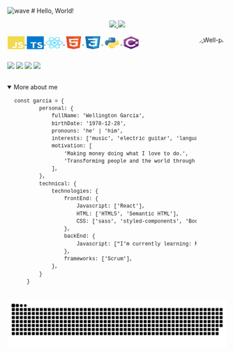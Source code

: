 ![wave](https://github.githubassets.com/images/icons/emoji/unicode/1f44b.png) # Hello, World!
<div align="center">
  <a href="https://github.com/wellingtonag">
  <img height="180em" src="https://github-readme-stats.vercel.app/api?username=wellingtonag&show_icons=true&theme=dark&include_all_commits=true&count_private=true"/>
  <img height="180em" src="https://github-readme-stats.vercel.app/api/top-langs/?username=wellingtonag&layout=compact&langs_count=7&theme=dark"/>
</div>
<div style="display: inline_block"><br>
  <img align="center" alt="Well-Js" height="30" width="40" src="https://raw.githubusercontent.com/devicons/devicon/master/icons/javascript/javascript-plain.svg">
  <img align="center" alt="Well-Ts" height="30" width="40" src="https://raw.githubusercontent.com/devicons/devicon/master/icons/typescript/typescript-plain.svg">
  <img align="center" alt="Well-React" height="30" width="40" src="https://raw.githubusercontent.com/devicons/devicon/master/icons/react/react-original.svg">
  <img align="center" alt="Well-HTML" height="30" width="40" src="https://raw.githubusercontent.com/devicons/devicon/master/icons/html5/html5-original.svg">
  <img align="center" alt="Well-CSS" height="30" width="40" src="https://raw.githubusercontent.com/devicons/devicon/master/icons/css3/css3-original.svg">
  <img align="center" alt="Well-Python" height="30" width="40" src="https://raw.githubusercontent.com/devicons/devicon/master/icons/python/python-original.svg">
  <img align="center" alt="Well-Csharp" height="30" width="40" src="https://raw.githubusercontent.com/devicons/devicon/master/icons/csharp/csharp-original.svg">
  <img align="right" alt="Well-pic" height="150" style="border-radius:50px;" src="https://camo.githubusercontent.com/1230fca05585499fa662315c25aebf9d1ac9c72a00c47ed8fed2421c97418b3e/68747470733a2f2f7265732e636c6f7564696e6172792e636f6d2f646576706f73742f696d6167652f66657463682f732d2d3373526c393931582d2d2f68747470733a2f2f6769746875622e636f6d2f6e70656e7472656c2f6f63746f636c697070792f626c6f622f6d61737465722f676966732f74656e7461636c65732e67696625334672617725334474727565?width=676&height=676">
</div>
  
  ##
 
<div> 
  <a href="https://instagram.com/wellingtonagar" target="_blank"><img src="https://img.shields.io/badge/-Instagram-%23E4405F?style=for-the-badge&logo=instagram&logoColor=white" target="_blank"></a>
 	<a href="https://discord.gg/Nt2dacxV" target="_blank"><img src="https://img.shields.io/badge/Discord-7289DA?style=for-the-badge&logo=discord&logoColor=white" target="_blank"></a> 
  <a href = "mailto:wellingtonag@gmail.com"><img src="https://img.shields.io/badge/-Gmail-%23333?style=for-the-badge&logo=gmail&logoColor=white" target="_blank"></a>
  <a href="https://www.linkedin.com/in/wellingtonag" target="_blank"><img src="https://img.shields.io/badge/-LinkedIn-%230077B5?style=for-the-badge&logo=linkedin&logoColor=white" target="_blank"></a> 
    
  ##
 
  <details open="" style="box-sizing: border-box; display: block; margin-top: 0px; margin-bottom: 16px;">
        <summary style="box-sizing: border-box; display: list-item; cursor: pointer;">More about me</summary>
        <div align="left" dir="auto" style="box-sizing: border-box;">
            <div class="highlight highlight-source-js notranslate position-relative overflow-auto"
                style="box-sizing: border-box; position: relative !important; overflow: auto !important; margin-bottom: 16px;">
                <pre
                    style="box-sizing: border-box; font-family: ui-monospace, SFMono-Regular, SF Mono, Menlo, Consolas, Liberation Mono, monospace; font-size: 11.9px; margin-top: 0px; margin-bottom: 0px; overflow-wrap: normal; padding: 16px; overflow: auto; line-height: 1.45; background-color: var(--color-canvas-subtle); border-radius: 6px; word-break: normal;"><span class="pl-k" style="box-sizing: border-box; color: var(--color-prettylights-syntax-keyword);">const</span> <span class="pl-s1" style="box-sizing: border-box;">garcia</span> <span class="pl-c1" style="box-sizing: border-box; color: var(--color-prettylights-syntax-constant);">=</span> <span class="pl-kos" style="box-sizing: border-box;">{</span>
        <span class="pl-c1" style="box-sizing: border-box; color: var(--color-prettylights-syntax-constant);">personal</span>: <span class="pl-kos" style="box-sizing: border-box;">{</span>
            <span class="pl-c1" style="box-sizing: border-box; color: var(--color-prettylights-syntax-constant);">fullName</span>: <span class="pl-s" style="box-sizing: border-box; color: var(--color-prettylights-syntax-string);">'Wellington Garcia'</span><span class="pl-kos" style="box-sizing: border-box;">,</span>
            <span class="pl-c1" style="box-sizing: border-box; color: var(--color-prettylights-syntax-constant);">birthDate</span>: <span class="pl-s" style="box-sizing: border-box; color: var(--color-prettylights-syntax-string);">'1978-12-28'</span><span class="pl-kos" style="box-sizing: border-box;">,</span>
            <span class="pl-c1" style="box-sizing: border-box; color: var(--color-prettylights-syntax-constant);">pronouns</span>: <span class="pl-s" style="box-sizing: border-box; color: var(--color-prettylights-syntax-string);">'he'</span> <span class="pl-c1" style="box-sizing: border-box; color: var(--color-prettylights-syntax-constant);">|</span> <span class="pl-s" style="box-sizing: border-box; color: var(--color-prettylights-syntax-string);">'him'</span><span class="pl-kos" style="box-sizing: border-box;">,</span>
            <span class="pl-c1" style="box-sizing: border-box; color: var(--color-prettylights-syntax-constant);">interests</span>: <span class="pl-kos" style="box-sizing: border-box;">[</span><span class="pl-s" style="box-sizing: border-box; color: var(--color-prettylights-syntax-string);">'music'</span><span class="pl-kos" style="box-sizing: border-box;">,</span> <span class="pl-s" style="box-sizing: border-box; color: var(--color-prettylights-syntax-string);">'electric guitar'</span><span class="pl-kos" style="box-sizing: border-box;">,</span> <span class="pl-s" style="box-sizing: border-box; color: var(--color-prettylights-syntax-string);">'language learning'</span><span class="pl-kos" style="box-sizing: border-box;">,</span> <span class="pl-s" style="box-sizing: border-box; color: var(--color-prettylights-syntax-string);">'musical keyboard'</span><span class="pl-kos" style="box-sizing: border-box;">,</span> <span class="pl-s" style="box-sizing: border-box; color: var(--color-prettylights-syntax-string);">'make my own pizza'</span><span class="pl-kos" style="box-sizing: border-box;">]</span><span class="pl-kos" style="box-sizing: border-box;">,</span>
            <span class="pl-c1" style="box-sizing: border-box; color: var(--color-prettylights-syntax-constant);">motivation</span>: <span class="pl-kos" style="box-sizing: border-box;">[</span>
                <span class="pl-s" style="box-sizing: border-box; color: var(--color-prettylights-syntax-string);">'Making money doing what I love to do.'</span><span class="pl-kos" style="box-sizing: border-box;">,</span>
                <span class="pl-s" style="box-sizing: border-box; color: var(--color-prettylights-syntax-string);">'Transforming people and the world through tech'</span><span class="pl-kos" style="box-sizing: border-box;">,</span>
            <span class="pl-kos" style="box-sizing: border-box;">]</span><span class="pl-kos" style="box-sizing: border-box;">,</span>
        <span class="pl-kos" style="box-sizing: border-box;">}</span><span class="pl-kos" style="box-sizing: border-box;">,</span>
        <span class="pl-c1" style="box-sizing: border-box; color: var(--color-prettylights-syntax-constant);">technical</span>: <span class="pl-kos" style="box-sizing: border-box;">{</span>
            <span class="pl-c1" style="box-sizing: border-box; color: var(--color-prettylights-syntax-constant);">technologies</span>: <span class="pl-kos" style="box-sizing: border-box;">{</span>
                <span class="pl-c1" style="box-sizing: border-box; color: var(--color-prettylights-syntax-constant);">frontEnd</span>: <span class="pl-kos" style="box-sizing: border-box;">{</span>
                    <span class="pl-c1" style="box-sizing: border-box; color: var(--color-prettylights-syntax-constant);">Javascript</span>: <span class="pl-kos" style="box-sizing: border-box;">[</span><span class="pl-s" style="box-sizing: border-box; color: var(--color-prettylights-syntax-string);">'React'</span><span class="pl-kos" style="box-sizing: border-box;">]</span><span class="pl-kos" style="box-sizing: border-box;">,</span>
                    <span class="pl-c1" style="box-sizing: border-box; color: var(--color-prettylights-syntax-constant);">HTML</span>: <span class="pl-kos" style="box-sizing: border-box;">[</span><span class="pl-s" style="box-sizing: border-box; color: var(--color-prettylights-syntax-string);">'HTML5'</span><span class="pl-kos" style="box-sizing: border-box;">,</span> <span class="pl-s" style="box-sizing: border-box; color: var(--color-prettylights-syntax-string);">'Semantic HTML'</span><span class="pl-kos" style="box-sizing: border-box;">]</span><span class="pl-kos" style="box-sizing: border-box;">,</span>
                    <span class="pl-c1" style="box-sizing: border-box; color: var(--color-prettylights-syntax-constant);">CSS</span>: <span class="pl-kos" style="box-sizing: border-box;">[</span><span class="pl-s" style="box-sizing: border-box; color: var(--color-prettylights-syntax-string);">'sass'</span><span class="pl-kos" style="box-sizing: border-box;">,</span> <span class="pl-s" style="box-sizing: border-box; color: var(--color-prettylights-syntax-string);">'styled-components'</span><span class="pl-kos" style="box-sizing: border-box;">,</span> <span class="pl-s" style="box-sizing: border-box; color: var(--color-prettylights-syntax-string);">'Bootstrap'</span><span class="pl-kos" style="box-sizing: border-box;">]</span><span class="pl-kos" style="box-sizing: border-box;">,</span>
                <span class="pl-kos" style="box-sizing: border-box;">}</span><span class="pl-kos" style="box-sizing: border-box;">,</span>
                <span class="pl-c1" style="box-sizing: border-box; color: var(--color-prettylights-syntax-constant);">backEnd</span>: <span class="pl-kos" style="box-sizing: border-box;">{</span>
                    <span class="pl-c1" style="box-sizing: border-box; color: var(--color-prettylights-syntax-constant);">Javascript</span>: <span class="pl-kos" style="box-sizing: border-box;">[</span><span class="pl-s" style="box-sizing: border-box; color: var(--color-prettylights-syntax-string);">"I'm currently learning: Node.js"</span><span class="pl-kos" style="box-sizing: border-box;">]</span>
                <span class="pl-kos" style="box-sizing: border-box;">}</span><span class="pl-kos" style="box-sizing: border-box;">,</span>
                <span class="pl-c1" style="box-sizing: border-box; color: var(--color-prettylights-syntax-constant);">frameworks</span>: <span class="pl-kos" style="box-sizing: border-box;">[</span><span class="pl-s" style="box-sizing: border-box; color: var(--color-prettylights-syntax-string);">'Scrum'</span><span class="pl-kos" style="box-sizing: border-box;">]</span><span class="pl-kos" style="box-sizing: border-box;">,</span>
            <span class="pl-kos" style="box-sizing: border-box;">}</span><span class="pl-kos" style="box-sizing: border-box;">,</span>
        <span class="pl-kos" style="box-sizing: border-box;">}</span>
    <span class="pl-kos" style="box-sizing: border-box;">}</span></pre>
            </div>
        </div>
    </details>
 
  <picture>
  <source media="(prefers-color-scheme: dark)" srcset="https://raw.githubusercontent.com/platane/platane/output/github-contribution-grid-snake-dark.svg">
  <source media="(prefers-color-scheme: light)" srcset="https://raw.githubusercontent.com/platane/platane/output/github-contribution-grid-snake.svg">
  <img alt="github contribution grid snake animation" src="https://raw.githubusercontent.com/platane/platane/output/github-contribution-grid-snake.svg">
</picture>
 
</div>
